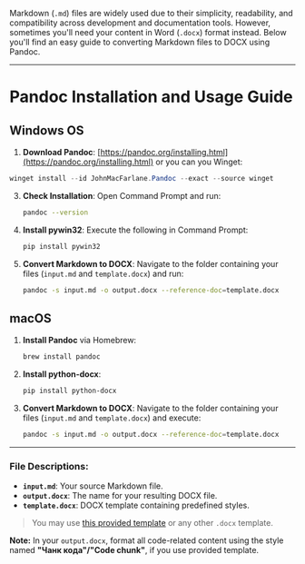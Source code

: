 Markdown (`.md`) files are widely used due to their simplicity, readability, and compatibility across development and documentation tools. However, sometimes you'll need your content in Word (`.docx`) format instead. Below you'll find an easy guide to converting Markdown files to DOCX using Pandoc.
***

# Pandoc Installation and Usage Guide
## Windows OS

1. **Download Pandoc**: [https://pandoc.org/installing.html](https://pandoc.org/installing.html) or you can you Winget:
```powershell
winget install --id JohnMacFarlane.Pandoc --exact --source winget
```
3. **Check Installation**: Open Command Prompt and run:
   ```bash
   pandoc --version
   ```
4. **Install pywin32**: Execute the following in Command Prompt:
   ```bash
   pip install pywin32
   ```
5. **Convert Markdown to DOCX**: Navigate to the folder containing your files (`input.md` and `template.docx`) and run:
   ```bash
   pandoc -s input.md -o output.docx --reference-doc=template.docx
   ```

## macOS

1. **Install Pandoc** via Homebrew:
   ```bash
   brew install pandoc
   ```
2. **Install python-docx**:
   ```bash
   pip install python-docx
   ```
3. **Convert Markdown to DOCX**: Navigate to the folder containing your files (`input.md` and `template.docx`) and execute:
   ```bash
   pandoc -s input.md -o output.docx --reference-doc=template.docx
   ```

---

### File Descriptions:
- **`input.md`**: Your source Markdown file.
- **`output.docx`**: The name for your resulting DOCX file.
- **`template.docx`**: DOCX template containing predefined styles.

> You may use [this provided template](#) or any other `.docx` template.

**Note:** In your `output.docx`, format all code-related content using the style named **"Чанк кода"/"Code chunk"**, if you use provided template. 

